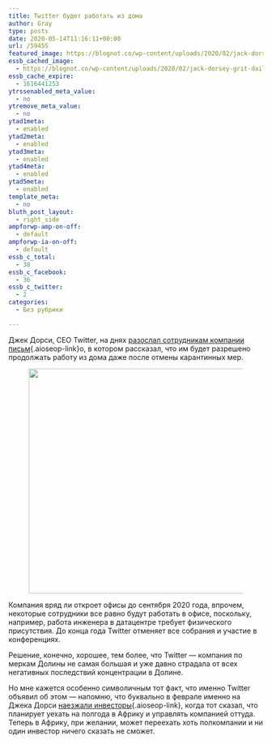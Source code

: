 ```yaml
---
title: Twitter будет работать из дома
author: Gray
type: posts
date: 2020-05-14T11:16:11+00:00
url: /59455
featured_image: https://blognot.co/wp-content/uploads/2020/02/jack-dorsey-grit-daily-1280x768-1.jpg
essb_cached_image:
  - https://blognot.co/wp-content/uploads/2020/02/jack-dorsey-grit-daily-1280x768-1.jpg
essb_cache_expire:
  - 1616441253
ytrssenabled_meta_value:
  - no
ytremove_meta_value:
  - no
ytad1meta:
  - enabled
ytad2meta:
  - enabled
ytad3meta:
  - enabled
ytad4meta:
  - enabled
ytad5meta:
  - enabled
template_meta:
  - no
bluth_post_layout:
  - right_side
ampforwp-amp-on-off:
  - default
ampforwp-ia-on-off:
  - default
essb_c_total:
  - 38
essb_c_facebook:
  - 36
essb_c_twitter:
  - 2
categories:
  - Без рубрики

---
```








Джек Дорси, CEO Twitter, на днях [разослал сотрудникам компании письм][1]{.aioseop-link}о, в котором рассказал, что им будет разрешено продолжать работу из дома даже после отмены карантинных мер.<figure class="wp-block-image size-large">

<img data-attachment-id="59179" data-permalink="https://blognot.co/59178/jack-dorsey-grit-daily-1280x768-1" data-orig-file="https://i2.wp.com/blognot.co/wp-content/uploads/2020/02/jack-dorsey-grit-daily-1280x768-1.jpg?fit=1280%2C768&ssl=1" data-orig-size="1280,768" data-comments-opened="1" data-image-meta="{&quot;aperture&quot;:&quot;0&quot;,&quot;credit&quot;:&quot;&quot;,&quot;camera&quot;:&quot;&quot;,&quot;caption&quot;:&quot;&quot;,&quot;created_timestamp&quot;:&quot;0&quot;,&quot;copyright&quot;:&quot;&quot;,&quot;focal_length&quot;:&quot;0&quot;,&quot;iso&quot;:&quot;0&quot;,&quot;shutter_speed&quot;:&quot;0&quot;,&quot;title&quot;:&quot;&quot;,&quot;orientation&quot;:&quot;0&quot;}" data-image-title="jack-dorsey-grit-daily-1280&#215;768-1" data-image-description="" data-medium-file="https://i2.wp.com/blognot.co/wp-content/uploads/2020/02/jack-dorsey-grit-daily-1280x768-1.jpg?fit=300%2C180&ssl=1" data-large-file="https://i2.wp.com/blognot.co/wp-content/uploads/2020/02/jack-dorsey-grit-daily-1280x768-1.jpg?fit=740%2C444&ssl=1" width="740" height="444" src="https://i2.wp.com/blognot.co/wp-content/uploads/2020/02/jack-dorsey-grit-daily-1280x768-1.jpg?resize=740%2C444&#038;ssl=1" alt="" class="wp-image-59179" srcset="https://i2.wp.com/blognot.co/wp-content/uploads/2020/02/jack-dorsey-grit-daily-1280x768-1.jpg?resize=1024%2C614&ssl=1 1024w, https://i2.wp.com/blognot.co/wp-content/uploads/2020/02/jack-dorsey-grit-daily-1280x768-1.jpg?resize=300%2C180&ssl=1 300w, https://i2.wp.com/blognot.co/wp-content/uploads/2020/02/jack-dorsey-grit-daily-1280x768-1.jpg?resize=768%2C461&ssl=1 768w, https://i2.wp.com/blognot.co/wp-content/uploads/2020/02/jack-dorsey-grit-daily-1280x768-1.jpg?resize=700%2C420&ssl=1 700w, https://i2.wp.com/blognot.co/wp-content/uploads/2020/02/jack-dorsey-grit-daily-1280x768-1.jpg?resize=800%2C480&ssl=1 800w, https://i2.wp.com/blognot.co/wp-content/uploads/2020/02/jack-dorsey-grit-daily-1280x768-1.jpg?w=1280&ssl=1 1280w" sizes="(max-width: 740px) 100vw, 740px" data-recalc-dims="1" /> </figure> 

Компания вряд ли откроет офисы до сентября 2020 года, впрочем, некоторые сотрудники все равно будут работать в офисе, поскольку, например, работа инженера в датацентре требует физического присутствия. До конца года Twitter отменяет все собрания и участие в конференциях.

Решение, конечно, хорошее, тем более, что Twitter — компания по меркам Долины не самая большая и уже давно страдала от всех негативных последствий концентрации в Долине.&nbsp;

Но мне кажется особенно символичным тот факт, что именно Twitter объявил об этом — напомню, что буквально в феврале именно на Джека Дорси [наезжали инвесторы][2]{.aioseop-link}, когда тот сказал, что планирует уехать на полгода в Африку и управлять компанией оттуда. Теперь в Африку, при желании, может переехать хоть полкомпании и ни один инвестор ничего сказать не сможет. 

 [1]: https://www.buzzfeednews.com/article/alexkantrowitz/twitter-will-allow-employees-to-work-at-home-forever
 [2]: https://blognot.co/59178